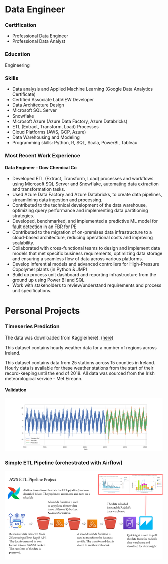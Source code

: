 # Data Engineer

### Certification
- Professional Data Engineer 
- Professional Data Analyst

### Education
Engineering

### Skills
- Data analysis and Applied Machine Learning (Google Data Analytics Certificate)
- Certified Associate LabVIEW Developer
- Data Architecture Design
- Microsoft SQL Server
- Snowflake
- Microsoft Azure (Azure Data Factory, Azure Databricks)
- ETL (Extract, Transform, Load) Processes
- Cloud Platforms (AWS, GCP, Azure)
- Data Warehousing and Modeling
- Programming skills: Python, R, SQL, Scala, PowerBI, Tableau



### Most Recent Work Experience
#### Data Engineer - Dow Chemical Co
- Developed ETL (Extract, Transform, Load) processes and workflows using Microsoft SQL Server and Snowflake,
automating data extraction and transformation tasks.
- Used Azure Data Factory and Azure Databricks, to create data pipelines, streamlining data ingestion and
processing.
- Contributed to the technical development of the data warehouse, optimizing query performance and
implementing data partitioning strategies.
- Developed, benchmarked, and implemented a predictive ML model for fault detection in an FBR for PE
- Contributed to the migration of on-premises data infrastructure to a cloud-based architecture, reducing
operational costs and improving scalability.
- Collaborated with cross-functional teams to design and implement data models that met specific business
requirements, optimizing data storage and ensuring a seamless flow of data across various platforms.
- Develop Inferential models and advanced controllers for High-Pressure Copolymer plants (in Python & JMP)
- Build up process unit dashboard and reporting infrastructure from the ground up using Power BI and SQL
- Work with stakeholders to review/understand requirements and process unit specifications.

# Personal Projects
### Timeseries Prediction 
The data was downloaded from Kaggle(here). [(here)](https://www.kaggle.com/datasets/conorrot/irish-weather-hourly-data)

This dataset contains hourly weather data for a number of regions across Ireland.

This dataset contains data from 25 stations across 15 counties in Ireland. Hourly data is available for these weather stations from the start of their record-keeping until the end of 2018. All data was sourced from the Irish meteorological service - Met Eireann.
#### Validation

![](https://github.com/Inxilco/portfolio/blob/main/Assest/SARIMAX.png)

### Simple ETL Pipeline (orchestrated with Airflow)

![](https://github.com/Inxilco/portfolio/blob/main/Assest/awsetl.png)
